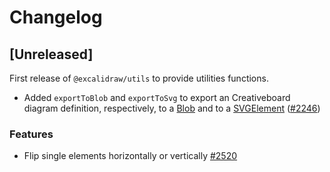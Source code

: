 # Changelog

## [Unreleased]

First release of `@excalidraw/utils` to provide utilities functions.

- Added `exportToBlob` and `exportToSvg` to export an Creativeboard diagram definition, respectively, to a [Blob](https://developer.mozilla.org/en-US/docs/Web/API/Blob) and to a [SVGElement](https://developer.mozilla.org/en-US/docs/Web/API/SVGElement) ([#2246](https://github.com/excalidraw/excalidraw/pull/2246))

### Features

- Flip single elements horizontally or vertically [#2520](https://github.com/excalidraw/excalidraw/pull/2520)
